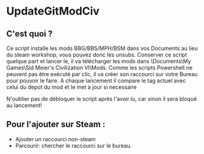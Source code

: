 # UpdateGitModCiv

C'est quoi ?
---------------	
Ce script installe les mods BBG/BBS/MPH/BSM dans vos Documents au lieu du steam workshop, vous pouvez donc les unsubs.
Conserver ce script quelque part et lancer le, il va télécharger les mods dans \Documents\My Games\Sid Meier's Civilization VI\Mods.
Comme les scripts Powershell ne peuvent pas être exécuté par clic, il va créer son raccourci sur votre Bureau pour pouvoir le faire.
A chaque lancement il compare le tag actuel avec celui du depot du mod et le met à jour si necessaire

N'oublier pas de débloquer le script après l'avoir lu, car sinon il sera bloqué au lancement!


Pour l'ajouter sur Steam : 
---------------
- Ajouter un raccourci non-steam
- Parcourir: chercher le raccourci sur le bureau.
  


